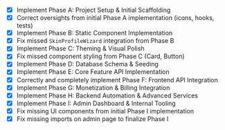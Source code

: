 - [x] Implement Phase A: Project Setup & Initial Scaffolding
- [x] Correct oversights from initial Phase A implementation (icons, hooks, tests)
- [x] Implement Phase B: Static Component Implementation
- [x] Fix missed `SkinProfileWizard` integration from Phase B
- [x] Implement Phase C: Theming & Visual Polish
- [x] Fix missed component styling from Phase C (Card, Button)
- [x] Implement Phase D: Database Schema & Seeding
- [x] Implement Phase E: Core Feature API Implementation
- [x] Correctly and completely implement Phase F: Frontend API Integration
- [x] Implement Phase G: Monetization & Billing Integration
- [x] Implement Phase H: Backend Automation & Advanced Services
- [x] Implement Phase I: Admin Dashboard & Internal Tooling
- [x] Fix missing UI components from initial Phase I implementation
- [x] Fix missing imports on admin page to finalize Phase I